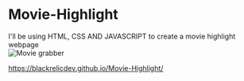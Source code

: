 # Movie-Highlight
I'll be using HTML, CSS AND JAVASCRIPT to create a movie highlight webpage  
![Movie grabber](https://user-images.githubusercontent.com/103696869/177961860-dacec11b-5f5f-469a-a1e0-128078f4a217.jpg)


https://blackrelicdev.github.io/Movie-Highlight/
